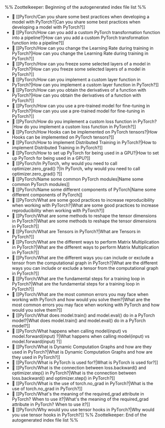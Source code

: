 %% Zoottelkeeper: Beginning of the autogenerated index file list  %%
- 📄 [[PyTorch/Can you share some best practices when developing a model with PyTorch?|Can you share some best practices when developing a model with PyTorch?]]
- 📄 [[PyTorch/How can you add a custom PyTorch transformation function into a pipeline?|How can you add a custom PyTorch transformation function into a pipeline?]]
- 📄 [[PyTorch/How can you change the Learning Rate during training in PyTorch?|How can you change the Learning Rate during training in PyTorch?]]
- 📄 [[PyTorch/How can you freeze some selected layers of a model in PyTorch?|How can you freeze some selected layers of a model in PyTorch?]]
- 📄 [[PyTorch/How can you implement a custom layer function in PyTorch?|How can you implement a custom layer function in PyTorch?]]
- 📄 [[PyTorch/How can you obtain the derivatives of a function with PyTorch?|How can you obtain the derivatives of a function with PyTorch?]]
- 📄 [[PyTorch/How can you use a pre-trained model for fine-tuning in PyTorch?|How can you use a pre-trained model for fine-tuning in PyTorch?]]
- 📄 [[PyTorch/How do you implement a custom loss function in PyTorch?|How do you implement a custom loss function in PyTorch?]]
- 📄 [[PyTorch/How Hooks can be implemented on PyTorch tensors?|How Hooks can be implemented on PyTorch tensors?]]
- 📄 [[PyTorch/How to implement Distributed Training in PyTorch?|How to implement Distributed Training in PyTorch?]]
- 📄 [[PyTorch/How to set up PyTorch for being used in a GPU?|How to set up PyTorch for being used in a GPU?]]
- 📄 [[PyTorch/In PyTorch, why would you need to call optimizer.zero_grad() ?|In PyTorch, why would you need to call optimizer.zero_grad() ?]]
- 📄 [[PyTorch/Name some common PyTorch modules|Name some common PyTorch modules]]
- 📄 [[PyTorch/Name some different components of PyTorch|Name some different components of PyTorch]]
- 📄 [[PyTorch/What are some good practices to increase reproducibility when working with PyTorch?|What are some good practices to increase reproducibility when working with PyTorch?]]
- 📄 [[PyTorch/What are some methods to reshape the tensor dimensions in PyTorch?|What are some methods to reshape the tensor dimensions in PyTorch?]]
- 📄 [[PyTorch/What are Tensors in PyTorch?|What are Tensors in PyTorch?]]
- 📄 [[PyTorch/What are the different ways to perform Matrix Multiplication in PyTorch?|What are the different ways to perform Matrix Multiplication in PyTorch?]]
- 📄 [[PyTorch/What are the different ways you can include or exclude a tensor from the computational graph in PyTorch?|What are the different ways you can include or exclude a tensor from the computational graph in PyTorch?]]
- 📄 [[PyTorch/What are the fundamental steps for a training loop in PyTorch?|What are the fundamental steps for a training loop in PyTorch?]]
- 📄 [[PyTorch/What are the most common errors you may face when working with PyTorch and how would you solve them?|What are the most common errors you may face when working with PyTorch and how would you solve them?]]
- 📄 [[PyTorch/What does model.train() and model.eval() do in a PyTorch model?|What does model.train() and model.eval() do in a PyTorch model?]]
- 📄 [[PyTorch/What happens when calling model(input) vs model.forward(input) ?|What happens when calling model(input) vs model.forward(input) ?]]
- 📄 [[PyTorch/What is Dynamic Computation Graphs and how are they used in PyTorch?|What is Dynamic Computation Graphs and how are they used in PyTorch?]]
- 📄 [[PyTorch/What is PyTorch is used for?|What is PyTorch is used for?]]
- 📄 [[PyTorch/What is the connection between loss.backward() and optimizer.step() in PyTorch?|What is the connection between loss.backward() and optimizer.step() in PyTorch?]]
- 📄 [[PyTorch/What is the use of torch.no_grad in PyTorch?|What is the use of torch.no_grad in PyTorch?]]
- 📄 [[PyTorch/What's the meaning of the required_grad attribute in PyTorch? When to use it?|What's the meaning of the required_grad attribute in PyTorch? When to use it?]]
- 📄 [[PyTorch/Why would you use tensor hooks in PyTorch?|Why would you use tensor hooks in PyTorch?]]
%% Zoottelkeeper: End of the autogenerated index file list  %%
